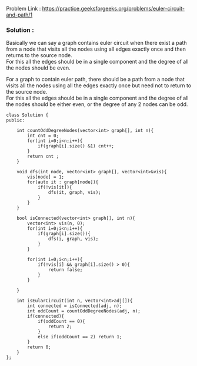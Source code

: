 Problem Link : https://practice.geeksforgeeks.org/problems/euler-circuit-and-path/1

### Solution : 

Basically we can say a graph contains euler circuit when there exist a path from a node that visits all 
the nodes using all edges exactly once and then returns to the source node.<br>
For this all the edges should be in a single component and the degree of all the nodes should be even.

For a graph to contain euler path, there should be a path from a node that visits all the nodes 
using all the edges exactly once but need not to return to the source node. <br>
For this all the edges should be in a single component and the degree of all the nodes should be either even, or the degree of any 2 nodes can be odd.


```
class Solution {
public:

    int countOddDegreeNodes(vector<int> graph[], int n){
    	int cnt = 0;
    	for(int i=0;i<n;i++){
    		if(graph[i].size() &1) cnt++;
    	}
    	return cnt ;
    }

    void dfs(int node, vector<int> graph[], vector<int>&vis){
    	vis[node] = 1;
    	for(auto it : graph[node]){
    		if(!vis[it]){
    			dfs(it, graph, vis);
    		}
    	}
    }
    
    bool isConnected(vector<int> graph[], int n){
    	vector<int> vis(n, 0);
    	for(int i=0;i<n;i++){
    		if(graph[i].size()){
    			dfs(i, graph, vis);
    		}
    	}
    
    	for(int i=0;i<n;i++){
    		if(!vis[i] && graph[i].size() > 0){
    			return false;
    		}
    	}
    
    }
    
	int isEularCircuit(int n, vector<int>adj[]){
	    int connected = isConnected(adj, n);
	    int oddCount = countOddDegreeNodes(adj, n);
	    if(connected){
	        if(oddCount == 0){
	            return 2;
	        }
	        else if(oddCount == 2) return 1;
	    }
	    return 0;
	}
};



```